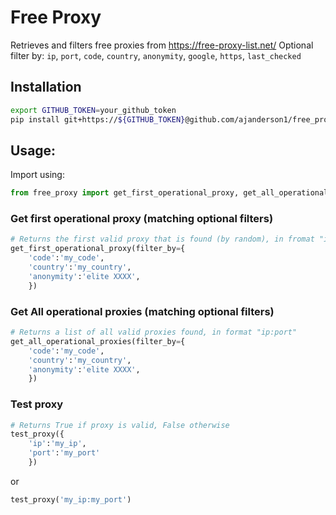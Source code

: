 # Free Proxy

Retrieves and filters free proxies from https://free-proxy-list.net/
Optional filter by: `ip`, `port`, `code`, `country`, `anonymity`, `google`, `https`, `last_checked`

## Installation
```bash
export GITHUB_TOKEN=your_github_token
pip install git+https://${GITHUB_TOKEN}@github.com/ajanderson1/free_proxy -vvv
```

## Usage:

Import using:
```python
from free_proxy import get_first_operational_proxy, get_all_operational_proxies, test_proxy
```


### Get first operational proxy (matching optional filters)
```python
# Returns the first valid proxy that is found (by random), in fromat "ip:port"
get_first_operational_proxy(filter_by={
    'code':'my_code', 
    'country':'my_country', 
    'anonymity':'elite XXXX',
    })
```

### Get All operational proxies (matching optional filters)
```python
# Returns a list of all valid proxies found, in format "ip:port"
get_all_operational_proxies(filter_by={
    'code':'my_code', 
    'country':'my_country', 
    'anonymity':'elite XXXX',
    })
```


### Test proxy
```python
# Returns True if proxy is valid, False otherwise
test_proxy({
    'ip':'my_ip', 
    'port':'my_port'
    })
```
or 
```python
test_proxy('my_ip:my_port')
``` 
